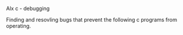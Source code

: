  Alx c - debugging

 Finding and resovling bugs that prevent the following c programs from operating.
